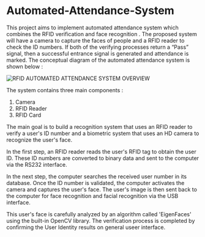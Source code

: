 # Automated-Attendance-System

This project aims to implement automated attendance system which combines the RFID verification and face recognition . The proposed system will have a camera to capture the faces of people and a RFID reader to check the ID numbers. If both of the verifying processes return a “Pass” signal, then a successful entrance signal is generated and attendance is marked. The conceptual diagram of the automated attendance system is shown below :

![RFID](https://user-images.githubusercontent.com/117595548/218154393-04223533-e7a2-436a-8ca9-c2b3bc4895ab.png)
AUTOMATED ATTENDANCE SYSTEM OVERVIEW

The system contains three main components :
1) Camera
2) RFID Reader
3) RFID Card

The main goal is to build a recognition system that uses an RFID reader to verify a user's ID number and a biometric system that uses an HD camera to recognize the user's face.

In the first step, an RFID reader reads the user's RFID tag to obtain the user ID. These ID numbers are converted to binary data and sent to the computer via the RS232 interface.

In the next step, the computer searches the received user number in its database. Once the ID number is validated, the computer activates the camera and captures the user's face. The user's image is then sent back to the computer for face recognition and facial recognition via the USB interface.

This user's face is carefully analyzed by an algorithm called 'EigenFaces' using the built-in OpenCV library. The verification process is completed by confirming the User Identity results on
general useer interface.
